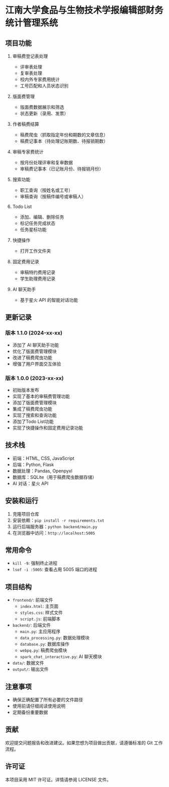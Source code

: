 # 江南大学食品与生物技术学报编辑部财务统计管理系统

## 项目功能

1. 审稿费登记表处理
   - 评审表处理
   - 复审表处理
   - 校内外专家费用统计
   - 工号匹配和人员状态识别

2. 版面费管理
   - 版面费数据展示和筛选
   - 状态更新（录用、发票）

3. 作者稿费结算
   - 稿费爬虫（抓取指定年份和期数的文章信息）
   - 稿费记事本（待处理记账期数、待报销期数）

4. 审稿专家费统计
   - 按月份处理评审和复审数据
   - 审稿费记事本（已记账月份、待报销月份）

5. 搜索功能
   - 职工查询（按姓名或工号）
   - 审稿查询（按稿件编号或审稿人）

6. Todo List
   - 添加、编辑、删除任务
   - 标记任务完成状态
   - 任务星标功能

7. 快捷操作
   - 打开工作文件夹

8. 固定费用记录
   - 审稿特约费用记录
   - 学生助理费用记录

9. AI 聊天助手
   - 基于星火 API 的智能对话功能

## 更新记录

### 版本 1.1.0 (2024-xx-xx)

- 添加了 AI 聊天助手功能
- 优化了版面费管理模块
- 改进了稿费爬虫功能
- 增强了用户界面交互体验

### 版本 1.0.0 (2023-xx-xx)

- 初始版本发布
- 实现了基本的审稿费管理功能
- 添加了版面费管理模块
- 集成了稿费爬虫功能
- 实现了搜索和查询功能
- 添加了Todo List功能
- 实现了快捷操作和固定费用记录功能

## 技术栈

- 前端：HTML, CSS, JavaScript
- 后端：Python, Flask
- 数据处理：Pandas, Openpyxl
- 数据库：SQLite（用于稿费爬虫数据存储）
- AI 对话：星火 API

## 安装和运行

1. 克隆项目仓库
2. 安装依赖：`pip install -r requirements.txt`
3. 运行后端服务器：`python backend/main.py`
4. 在浏览器中访问：`http://localhost:5005`

## 常用命令

- `kill -9`: 强制终止进程
- `lsof -i :5005`: 查看占用 5005 端口的进程

## 项目结构

- `frontend/`: 前端文件
  - `index.html`: 主页面
  - `styles.css`: 样式文件
  - `script.js`: 前端脚本
- `backend/`: 后端文件
  - `main.py`: 主应用程序
  - `data_processing.py`: 数据处理模块
  - `database.py`: 数据库操作
  - `webpq.py`: 稿费爬虫模块
  - `spark_chat_interactive.py`: AI 聊天模块
- `data/`: 数据文件
- `output/`: 输出文件

## 注意事项

- 确保正确配置了所有必要的文件路径
- 使用前请仔细阅读使用说明
- 定期备份重要数据

## 贡献

欢迎提交问题报告和改进建议。如果您想为项目做出贡献，请遵循标准的 Git 工作流程。

## 许可证

本项目采用 MIT 许可证。详情请参阅 LICENSE 文件。
